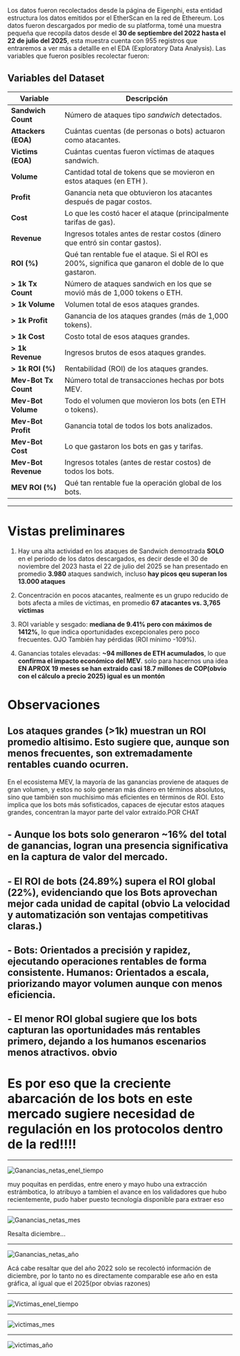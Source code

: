 Los datos fueron recolectados desde la página de Eigenphi, esta entidad estructura los datos emitidos por el EtherScan en la red de Ethereum.
Los datos fueron descargados por medio de su platforma, tomé una muestra pequeña que recopila datos desde el **30 de septiembre del 2022 hasta el 22 de julio del 2025**, esta muestra cuenta con 955 registros que entraremos a ver más a detallle en el EDA (Exploratory Data Analysis).
Las variables que fueron posibles recolectar fueron:
## Variables del Dataset 

| **Variable**           | **Descripción**                                                                                                       |
| ---------------------- | ------------------------------------------------------------------------------------------------------------------------------------------ |
| **Sandwich Count**     | Número de ataques tipo *sandwich* detectados.                                                                                             |
| **Attackers (EOA)**    | Cuántas cuentas (de personas o bots) actuaron como atacantes.                                                                             |
| **Victims (EOA)**      | Cuántas cuentas fueron víctimas de ataques sandwich.                                                                                      |
| **Volume**             | Cantidad total de tokens que se movieron en estos ataques (en ETH ).                                                              |
| **Profit**             | Ganancia neta que obtuvieron los atacantes después de pagar costos.                                                                        |
| **Cost**               | Lo que les costó hacer el ataque (principalmente tarifas de gas).                                                                          |
| **Revenue**            | Ingresos totales antes de restar costos (dinero que entró sin contar gastos).                                                             |
| **ROI (%)**            | Qué tan rentable fue el ataque. Si el ROI es 200%, significa que ganaron el doble de lo que gastaron.                                      |
| **> 1k Tx Count**      | Número de ataques sandwich en los que se movió más de 1,000 tokens o ETH.                                                                   |
| **> 1k Volume**        | Volumen total de esos ataques grandes.                                                                                                      |
| **> 1k Profit**        | Ganancia de los ataques grandes (más de 1,000 tokens).                                                                                      |
| **> 1k Cost**          | Costo total de esos ataques grandes.                                                                                                        |
| **> 1k Revenue**       | Ingresos brutos de esos ataques grandes.                                                                                                     |
| **> 1k ROI (%)**       | Rentabilidad (ROI) de los ataques grandes.                                                                                                    |
| **Mev-Bot Tx Count**   | Número total de transacciones hechas por bots MEV.                                                                                             |
| **Mev-Bot Volume**     | Todo el volumen que movieron los bots (en ETH o tokens).                                                                                        |
| **Mev-Bot Profit**     | Ganancia total de todos los bots analizados.                                                                                                      |
| **Mev-Bot Cost**       | Lo que gastaron los bots en gas y tarifas.                                                                                                        |
| **Mev-Bot Revenue**    | Ingresos totales (antes de restar costos) de todos los bots.                                                                                     |
| **MEV ROI (%)**        | Qué tan rentable fue la operación global de los bots.                                                                                               |

---
# Vistas preliminares 

 1) Hay una alta actividad en los ataques de Sandwich demostrada **SOLO** en el periodo de los datos descargados, es decir desde el 30 de noviembre del 2023 hasta el 22 de julio del 2025 se han presentado en promedio **3.980** ataques sandwich, incluso **hay picos qeu superan los 13.000 ataques** 
 
 2) Concentración en pocos atacantes, realmente es un grupo reducido de bots afecta a miles de víctimas, en promedio **67 atacantes vs. 3,765 víctimas**
 3) ROI variable y sesgado: **mediana de 9.41% pero con máximos de 1412%**, lo que indica oportunidades excepcionales pero poco frecuentes. OJO También hay pérdidas (ROI mínimo -109%).
 4) Ganancias totales elevadas: **~94 millones de ETH acumulados**, lo que **confirma el impacto económico del MEV**. solo para hacernos una idea 
 **EN APROX 19 meses se han extraido casi 18.7 millones de COP(obvio con el cálculo a precio 2025) igual es un montón**

# Observaciones 
## Los ataques grandes (>1k) muestran un **ROI promedio altisimo**. Esto sugiere que, aunque son **menos frecuentes**, son **extremadamente rentables cuando ocurren**.

 En el ecosistema MEV, la mayoría de las ganancias proviene de ataques de gran volumen, y estos no solo generan más dinero en términos absolutos, sino que también son muchísimo más eficientes en términos de ROI. Esto implica que los bots más sofisticados, capaces de ejecutar estos ataques grandes, concentran la mayor parte del valor extraído.POR CHAT

## - Aunque los bots solo generaron ~16% del total de ganancias, logran una presencia significativa en la captura de valor del mercado.
## - El ROI de bots (24.89%) supera el ROI global (22%), evidenciando que los Bots aprovechan mejor cada unidad de capital (obvio La velocidad y automatización son ventajas competitivas claras.)
## - Bots: Orientados a precisión y rapidez, ejecutando operaciones rentables de forma consistente. Humanos: Orientados a escala, priorizando mayor volumen aunque con menos eficiencia.
## - El menor ROI global sugiere que los bots capturan las oportunidades más rentables primero, dejando a los humanos escenarios menos atractivos. **obvio**


# **Es por eso que la creciente abarcación de los bots en este mercado sugiere necesidad de regulación en los protocolos dentro de la red!!!!**

---

![Ganancias_netas_enel_tiempo](image.png)

muy poquitas en perdidas, entre enero y mayo hubo una extracción estrámbotica, lo atribuyo a tambien el avance en los validadores que hubo recientemente, pudo haber puesto tecnología disponible para extraer eso

---

![Ganancias_netas_mes](image-1.png)

Resalta diciembre...

---

![Ganancias_netas_año](image-2.png)

Acá cabe resaltar que del año 2022 solo se recolectó información de diciembre, por lo tanto no es directamente comparable ese año en esta gráfica, al igual que el 2025(por obvias razones)

---

![Victimas_enel_tiempo](image-3.png)

---

![victimas_mes](image-4.png)

---

![victimas_año](image-5.png)